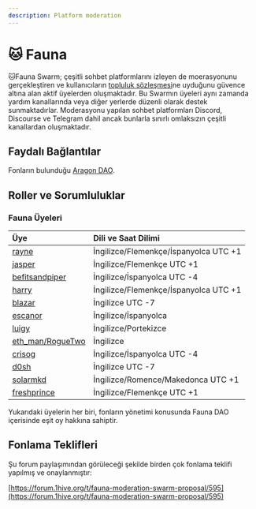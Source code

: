 ```yaml
---
description: Platform moderation
---
```


# 🐱 Fauna

🐱Fauna Swarm; çeşitli sohbet platformlarını izleyen de moerasyonunu gerçekleştiren ve kullanıcıların [topluluk sözleşmesi](../../community-covenant.md)ne uyduğunu güvence altına alan aktif üyelerden oluşmaktadır. Bu Swarmın üyeleri aynı zamanda yardım kanallarında veya diğer yerlerde düzenli olarak destek sunmaktadırlar. Moderasyonu yapılan sohbet platformları Discord, Discourse ve Telegram dahil ancak bunlarla sınırlı omlaksızın çeşitli kanallardan oluşmaktadır.

## Faydalı Bağlantılar

 Fonların bulunduğu [Aragon DAO](https://aragon.1hive.org/#/fauna/).

## Roller ve Sorumluluklar

### Fauna Üyeleri

| Üye | Dili ve Saat Dilimi |
| :--- | :--- |
| [rayne](https://forum.1hive.org/u/rayne/summary) | İngilizce/Flemenkçe/İspanyolca UTC +1 |
| [jasper](https://forum.1hive.org/u/jasper/summary) | İngilizce/Flemenkçe UTC +1 |
| [befitsandpiper](https://forum.1hive.org/u/befitsandpiper/summary) | İngilizce/İspanyolca UTC -4 |
| [harry](https://forum.1hive.org/u/harry/summary) | İngilizce/Flemenkçe/İspanyolca  UTC +1 |
| [blazar](https://forum.1hive.org/u/blazar/summary) | İngilizce UTC -7 |
| [escanor](https://forum.1hive.org/u/escanor/summary) | İngilizce/İspanyolca |
| [luigy](https://forum.1hive.org/u/luigy/summary) | İngilizce/Portekizce |
| [eth\_man/RogueTwo](https://forum.1hive.org/u/eth_man/summary) | İngilizce  |
| [crisog](https://forum.1hive.org/u/crisog/summary) | İngilizce/İspanyolca UTC -4 |
| [d0sh](https://forum.1hive.org/u/d0sh/summary) | İngilizce UTC -7 |
| [solarmkd](https://forum.1hive.org/u/solarmkd/summary) | İngilizce/Romence/Makedonca UTC +1 |
| [freshprince](https://forum.1hive.org/u/freshprince/summary) | İngilizce/Flemenkçe UTC +1 |

Yukarıdaki üyelerin her biri, fonların yönetimi konusunda Fauna DAO içerisinde eşit oy hakkına sahiptir.

## Fonlama Teklifleri

Şu forum paylaşımından görüleceği şekilde birden çok fonlama teklifi yapılmış ve onaylanmıştır:

[https://forum.1hive.org/t/fauna-moderation-swarm-proposal/595](https://forum.1hive.org/t/fauna-moderation-swarm-proposal/595)

